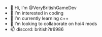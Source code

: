 - 👋 Hi, I’m @VeryBritishGameDev
- 👀 I’m interested in coding
- 🌱 I’m currently learning c++
- 💞️ I’m looking to collaborate on hoi4 mods
- 📫 discord: british?#6986

<!---
VeryBritishGameDev/VeryBritishGameDev is a ✨ special ✨ repository because its `README.md` (this file) appears on your GitHub profile.
You can click the Preview link to take a look at your changes.
--->
